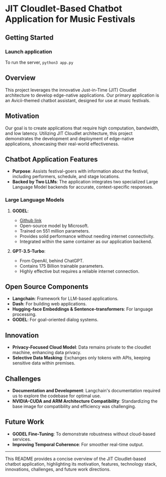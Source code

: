 # JIT Cloudlet-Based Chatbot Application for Music Festivals


## Getting Started
### Launch application
To run the server, `python3 app.py`

## Overview
This project leverages the innovative Just-in-Time (JIT) Cloudlet architecture to develop edge-native applications. Our primary application is an Avicii-themed chatbot assistant, designed for use at music festivals.

## Motivation
Our goal is to create applications that require high computation, bandwidth, and low latency. Utilizing JIT Cloudlet architecture, this project demonstrates the development and deployment of edge-native applications, showcasing their real-world effectiveness.

## Chatbot Application Features
- **Purpose**: Assists festival-goers with information about the festival, including performers, schedule, and stage locations.
- **Backed by Two LLMs**: The application integrates two specialized Large Language Model backends for accurate, context-specific responses.

### Large Language Models
1. **GODEL**:
   - [Github link](https://github.com/microsoft/GODEL)
   - Open-source model by Microsoft.
   - Trained on 551 million parameters.
   - Provides solid performance without needing internet connectivity.
   - Integrated within the same container as our application backend.

2. **GPT-3.5-Turbo**:
   - From OpenAI, behind ChatGPT.
   - Contains 175 Billion trainable parameters.
   - Highly effective but requires a reliable internet connection.

## Open Source Components
- **Langchain**: Framework for LLM-based applications.
- **Dash**: For building web applications.
- **Hugging-face Embeddings & Sentence-transformers**: For language processing.
- **GODEL**: For goal-oriented dialog systems.

## Innovation
- **Privacy-Focused Cloud Model**: Data remains private to the cloudlet machine, enhancing data privacy.
- **Selective Data Masking**: Exchanges only tokens with APIs, keeping sensitive data within premises.

## Challenges
- **Documentation and Development**: Langchain's documentation required us to explore the codebase for optimal use.
- **NVIDIA-CUDA and ARM Architecture Compatibility**: Standardizing the base image for compatibility and efficiency was challenging.

## Future Work
- **GODEL Fine-Tuning**: To demonstrate robustness without cloud-based services.
- **Improving Temporal Coherence**: For smoother real-time output.

---

This README provides a concise overview of the JIT Cloudlet-based chatbot application, highlighting its motivation, features, technology stack, innovations, challenges, and future work directions.

